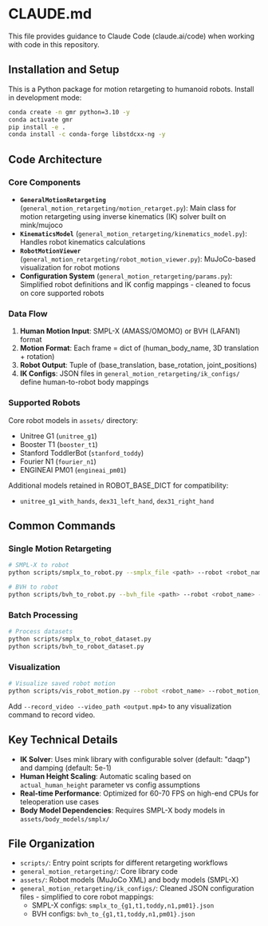 # CLAUDE.md

This file provides guidance to Claude Code (claude.ai/code) when working with code in this repository.

## Installation and Setup

This is a Python package for motion retargeting to humanoid robots. Install in development mode:

```bash
conda create -n gmr python=3.10 -y
conda activate gmr
pip install -e .
conda install -c conda-forge libstdcxx-ng -y
```

## Code Architecture

### Core Components

- **`GeneralMotionRetargeting`** (`general_motion_retargeting/motion_retarget.py`): Main class for motion retargeting using inverse kinematics (IK) solver built on mink/mujoco
- **`KinematicsModel`** (`general_motion_retargeting/kinematics_model.py`): Handles robot kinematics calculations
- **`RobotMotionViewer`** (`general_motion_retargeting/robot_motion_viewer.py`): MuJoCo-based visualization for robot motions
- **Configuration System** (`general_motion_retargeting/params.py`): Simplified robot definitions and IK config mappings - cleaned to focus on core supported robots

### Data Flow

1. **Human Motion Input**: SMPL-X (AMASS/OMOMO) or BVH (LAFAN1) format
2. **Motion Format**: Each frame = dict of (human_body_name, 3D translation + rotation)
3. **Robot Output**: Tuple of (base_translation, base_rotation, joint_positions)
4. **IK Configs**: JSON files in `general_motion_retargeting/ik_configs/` define human-to-robot body mappings

### Supported Robots

Core robot models in `assets/` directory:
- Unitree G1 (`unitree_g1`)
- Booster T1 (`booster_t1`)
- Stanford ToddlerBot (`stanford_toddy`) 
- Fourier N1 (`fourier_n1`)
- ENGINEAI PM01 (`engineai_pm01`)

Additional models retained in ROBOT_BASE_DICT for compatibility:
- `unitree_g1_with_hands`, `dex31_left_hand`, `dex31_right_hand`

## Common Commands

### Single Motion Retargeting
```bash
# SMPL-X to robot
python scripts/smplx_to_robot.py --smplx_file <path> --robot <robot_name> --save_path <output.pkl>

# BVH to robot  
python scripts/bvh_to_robot.py --bvh_file <path> --robot <robot_name> --save_path <output.pkl>
```

### Batch Processing
```bash
# Process datasets
python scripts/smplx_to_robot_dataset.py
python scripts/bvh_to_robot_dataset.py
```

### Visualization
```bash
# Visualize saved robot motion
python scripts/vis_robot_motion.py --robot <robot_name> --robot_motion_path <path.pkl>
```

Add `--record_video --video_path <output.mp4>` to any visualization command to record video.

## Key Technical Details

- **IK Solver**: Uses mink library with configurable solver (default: "daqp") and damping (default: 5e-1)
- **Human Height Scaling**: Automatic scaling based on `actual_human_height` parameter vs config assumptions
- **Real-time Performance**: Optimized for 60-70 FPS on high-end CPUs for teleoperation use cases
- **Body Model Dependencies**: Requires SMPL-X body models in `assets/body_models/smplx/`

## File Organization

- `scripts/`: Entry point scripts for different retargeting workflows
- `general_motion_retargeting/`: Core library code
- `assets/`: Robot models (MuJoCo XML) and body models (SMPL-X)
- `general_motion_retargeting/ik_configs/`: Cleaned JSON configuration files - simplified to core robot mappings:
  - SMPL-X configs: `smplx_to_{g1,t1,toddy,n1,pm01}.json`
  - BVH configs: `bvh_to_{g1,t1,toddy,n1,pm01}.json`